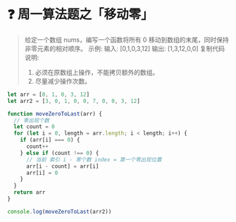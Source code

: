 # :question: 周一算法题之「移动零」

> 给定一个数组 nums，编写一个函数将所有 0 移动到数组的末尾，同时保持非零元素的相对顺序。
> 示例: 输入: [0,1,0,3,12] 输出: [1,3,12,0,0] 复制代码说明:
>
> 1. 必须在原数组上操作，不能拷贝额外的数组。
> 2. 尽量减少操作次数。

```js
let arr = [0, 1, 0, 3, 12]
let arr2 = [3, 0, 1, 0, 0, 7, 0, 0, 3, 12]

function moveZeroToLast(arr) {
  // 零出现个数
  let count = 0
  for (let i = 0, length = arr.length; i < length; i++) {
    if (arr[i] === 0) {
      count++
    } else if (count !== 0) {
      // 当前 索引 i - 零个数 index = 第一个零出现位置
      arr[i - count] = arr[i]
      arr[i] = 0
    }
  }
  return arr
}

console.log(moveZeroToLast(arr2))
```
